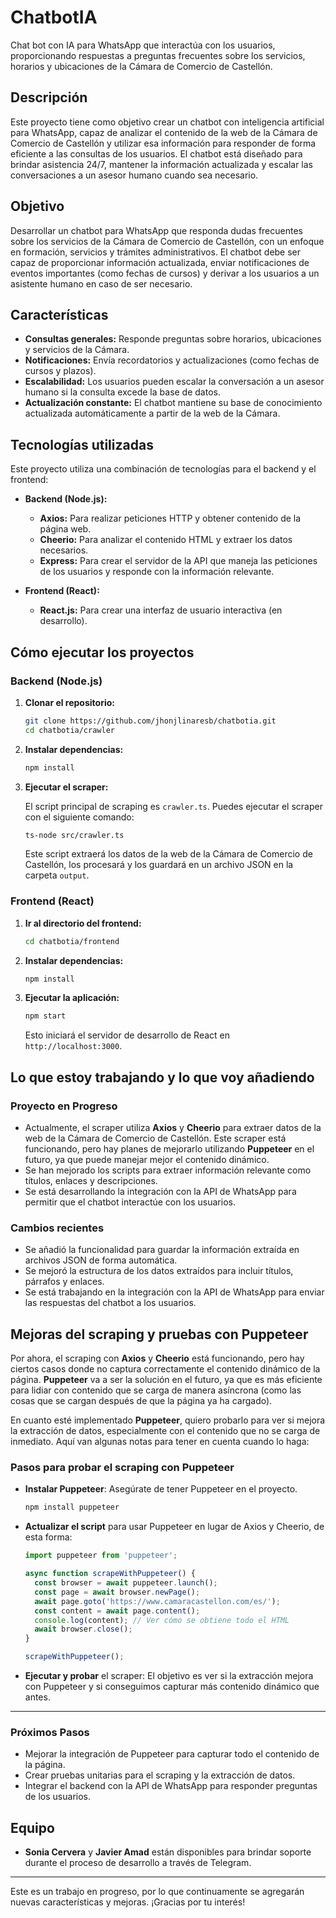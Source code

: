 # ChatbotIA

Chat bot con IA para WhatsApp que interactúa con los usuarios, proporcionando respuestas a preguntas frecuentes sobre los servicios, horarios y ubicaciones de la Cámara de Comercio de Castellón.

## Descripción

Este proyecto tiene como objetivo crear un chatbot con inteligencia artificial para WhatsApp, capaz de analizar el contenido de la web de la Cámara de Comercio de Castellón y utilizar esa información para responder de forma eficiente a las consultas de los usuarios. El chatbot está diseñado para brindar asistencia 24/7, mantener la información actualizada y escalar las conversaciones a un asesor humano cuando sea necesario.

## Objetivo

Desarrollar un chatbot para WhatsApp que responda dudas frecuentes sobre los servicios de la Cámara de Comercio de Castellón, con un enfoque en formación, servicios y trámites administrativos. El chatbot debe ser capaz de proporcionar información actualizada, enviar notificaciones de eventos importantes (como fechas de cursos) y derivar a los usuarios a un asistente humano en caso de ser necesario.

## Características

- **Consultas generales:** Responde preguntas sobre horarios, ubicaciones y servicios de la Cámara.
- **Notificaciones:** Envía recordatorios y actualizaciones (como fechas de cursos y plazos).
- **Escalabilidad:** Los usuarios pueden escalar la conversación a un asesor humano si la consulta excede la base de datos.
- **Actualización constante:** El chatbot mantiene su base de conocimiento actualizada automáticamente a partir de la web de la Cámara.

## Tecnologías utilizadas

Este proyecto utiliza una combinación de tecnologías para el backend y el frontend:

- **Backend (Node.js):** 
  - **Axios:** Para realizar peticiones HTTP y obtener contenido de la página web.
  - **Cheerio:** Para analizar el contenido HTML y extraer los datos necesarios.
  - **Express:** Para crear el servidor de la API que maneja las peticiones de los usuarios y responde con la información relevante.
  
- **Frontend (React):**
  - **React.js:** Para crear una interfaz de usuario interactiva (en desarrollo).

## Cómo ejecutar los proyectos

### Backend (Node.js)

1. **Clonar el repositorio:**

    ```bash
    git clone https://github.com/jhonjlinaresb/chatbotia.git
    cd chatbotia/crawler
    ```

2. **Instalar dependencias:**

    ```bash
    npm install
    ```

3. **Ejecutar el scraper:**

    El script principal de scraping es `crawler.ts`. Puedes ejecutar el scraper con el siguiente comando:

    ```bash
    ts-node src/crawler.ts
    ```

    Este script extraerá los datos de la web de la Cámara de Comercio de Castellón, los procesará y los guardará en un archivo JSON en la carpeta `output`.

### Frontend (React)

1. **Ir al directorio del frontend:**

    ```bash
    cd chatbotia/frontend
    ```

2. **Instalar dependencias:**

    ```bash
    npm install
    ```

3. **Ejecutar la aplicación:**

    ```bash
    npm start
    ```

    Esto iniciará el servidor de desarrollo de React en `http://localhost:3000`.

## Lo que estoy trabajando y lo que voy añadiendo

### Proyecto en Progreso

- Actualmente, el scraper utiliza **Axios** y **Cheerio** para extraer datos de la web de la Cámara de Comercio de Castellón. Este scraper está funcionando, pero hay planes de mejorarlo utilizando **Puppeteer** en el futuro, ya que puede manejar mejor el contenido dinámico.
- Se han mejorado los scripts para extraer información relevante como títulos, enlaces y descripciones.
- Se está desarrollando la integración con la API de WhatsApp para permitir que el chatbot interactúe con los usuarios.

### Cambios recientes

- Se añadió la funcionalidad para guardar la información extraída en archivos JSON de forma automática.
- Se mejoró la estructura de los datos extraídos para incluir títulos, párrafos y enlaces.
- Se está trabajando en la integración con la API de WhatsApp para enviar las respuestas del chatbot a los usuarios.

## Mejoras del scraping y pruebas con Puppeteer

Por ahora, el scraping con **Axios** y **Cheerio** está funcionando, pero hay ciertos casos donde no captura correctamente el contenido dinámico de la página. **Puppeteer** va a ser la solución en el futuro, ya que es más eficiente para lidiar con contenido que se carga de manera asíncrona (como las cosas que se cargan después de que la página ya ha cargado).

En cuanto esté implementado **Puppeteer**, quiero probarlo para ver si mejora la extracción de datos, especialmente con el contenido que no se carga de inmediato. Aquí van algunas notas para tener en cuenta cuando lo haga:

### Pasos para probar el scraping con Puppeteer

- **Instalar Puppeteer**: Asegúrate de tener Puppeteer en el proyecto.

    ```bash
    npm install puppeteer
    ```

- **Actualizar el script** para usar Puppeteer en lugar de Axios y Cheerio, de esta forma:

    ```typescript
    import puppeteer from 'puppeteer';

    async function scrapeWithPuppeteer() {
      const browser = await puppeteer.launch();
      const page = await browser.newPage();
      await page.goto('https://www.camaracastellon.com/es/');
      const content = await page.content();
      console.log(content); // Ver cómo se obtiene todo el HTML
      await browser.close();
    }

    scrapeWithPuppeteer();
    ```

- **Ejecutar y probar** el scraper: El objetivo es ver si la extracción mejora con Puppeteer y si conseguimos capturar más contenido dinámico que antes.

---

### Próximos Pasos

- Mejorar la integración de Puppeteer para capturar todo el contenido de la página.
- Crear pruebas unitarias para el scraping y la extracción de datos.
- Integrar el backend con la API de WhatsApp para responder preguntas de los usuarios.

## Equipo

- **Sonia Cervera** y **Javier Amad** están disponibles para brindar soporte durante el proceso de desarrollo a través de Telegram.

---

Este es un trabajo en progreso, por lo que continuamente se agregarán nuevas características y mejoras. ¡Gracias por tu interés!